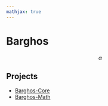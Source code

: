 ```yaml
---
mathjax: true
---
```


<script src="https://polyfill.io/v3/polyfill.min.js?features=es6"></script>
<script type="text/javascript" id="MathJax-script" async
  src="https://cdn.jsdelivr.net/npm/mathjax@3/es5/tex-chtml.js">
</script>

# Barghos

$$\alpha$$

## Projects

* [Barghos-Core](barghos-core/index.md)
* [Barghos-Math](barghos-math/index.md)
